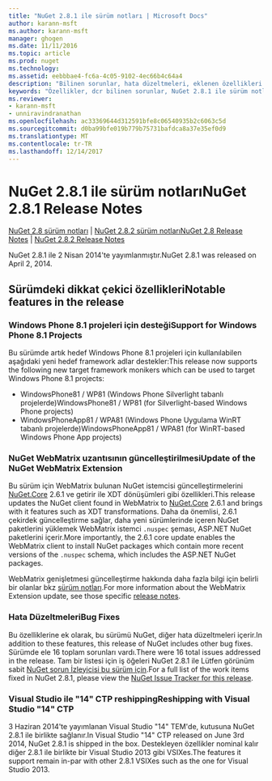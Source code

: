```yaml
---
title: "NuGet 2.8.1 ile sürüm notları | Microsoft Docs"
author: karann-msft
ms.author: karann-msft
manager: ghogen
ms.date: 11/11/2016
ms.topic: article
ms.prod: nuget
ms.technology: 
ms.assetid: eebbbae4-fc6a-4c05-9102-4ec66b4c64a4
description: "Bilinen sorunlar, hata düzeltmeleri, eklenen özellikleri ve dcr NuGet 2.8.1 ile dahil etmek için sürüm notları."
keywords: "Özellikler, dcr bilinen sorunlar, NuGet 2.8.1 ile sürüm notları, hata düzeltmeleri eklendi"
ms.reviewer:
- karann-msft
- unniravindranathan
ms.openlocfilehash: ac33369644d312591bfe8c06540935b2c6063c5d
ms.sourcegitcommit: d0ba99bfe019b779b75731bafdca8a37e35ef0d9
ms.translationtype: MT
ms.contentlocale: tr-TR
ms.lasthandoff: 12/14/2017
---
```

# <a name="nuget-281-release-notes"></a><span data-ttu-id="52a29-104">NuGet 2.8.1 ile sürüm notları</span><span class="sxs-lookup"><span data-stu-id="52a29-104">NuGet 2.8.1 Release Notes</span></span>

<span data-ttu-id="52a29-105">[NuGet 2.8 sürüm notları](../release-notes/nuget-2.8.md) | [NuGet 2.8.2 sürüm notları](../release-notes/nuget-2.8.2.md)</span><span class="sxs-lookup"><span data-stu-id="52a29-105">[NuGet 2.8 Release Notes](../release-notes/nuget-2.8.md) | [NuGet 2.8.2 Release Notes](../release-notes/nuget-2.8.2.md)</span></span>

<span data-ttu-id="52a29-106">NuGet 2.8.1 ile 2 Nisan 2014'te yayımlanmıştır.</span><span class="sxs-lookup"><span data-stu-id="52a29-106">NuGet 2.8.1 was released on April 2, 2014.</span></span>

## <a name="notable-features-in-the-release"></a><span data-ttu-id="52a29-107">Sürümdeki dikkat çekici özellikleri</span><span class="sxs-lookup"><span data-stu-id="52a29-107">Notable features in the release</span></span>

### <a name="support-for-windows-phone-81-projects"></a><span data-ttu-id="52a29-108">Windows Phone 8.1 projeleri için desteği</span><span class="sxs-lookup"><span data-stu-id="52a29-108">Support for Windows Phone 8.1 Projects</span></span>
<span data-ttu-id="52a29-109">Bu sürümde artık hedef Windows Phone 8.1 projeleri için kullanılabilen aşağıdaki yeni hedef framework adlar destekler:</span><span class="sxs-lookup"><span data-stu-id="52a29-109">This release now supports the following new target framework monikers which can be used to target Windows Phone 8.1 projects:</span></span>

* <span data-ttu-id="52a29-110">WindowsPhone81 / WP81 (Windows Phone Silverlight tabanlı projelerde)</span><span class="sxs-lookup"><span data-stu-id="52a29-110">WindowsPhone81 / WP81 (for Silverlight-based Windows Phone projects)</span></span>
* <span data-ttu-id="52a29-111">WindowsPhoneApp81 / WPA81 (Windows Phone Uygulama WinRT tabanlı projelerde)</span><span class="sxs-lookup"><span data-stu-id="52a29-111">WindowsPhoneApp81 / WPA81 (for WinRT-based Windows Phone App projects)</span></span>

### <a name="update-of-the-nuget-webmatrix-extension"></a><span data-ttu-id="52a29-112">NuGet WebMatrix uzantısının güncelleştirilmesi</span><span class="sxs-lookup"><span data-stu-id="52a29-112">Update of the NuGet WebMatrix Extension</span></span>
<span data-ttu-id="52a29-113">Bu sürüm için WebMatrix bulunan NuGet istemcisi güncelleştirmelerini [NuGet.Core](https://www.nuget.org/packages/Nuget.Core/2.6.1) 2.6.1 ve getirir ile XDT dönüşümleri gibi özellikleri.</span><span class="sxs-lookup"><span data-stu-id="52a29-113">This release updates the NuGet client found in WebMatrix to [NuGet.Core](https://www.nuget.org/packages/Nuget.Core/2.6.1) 2.6.1 and brings with it features such as XDT transformations.</span></span> <span data-ttu-id="52a29-114">Daha da önemlisi, 2.6.1 çekirdek güncelleştirme sağlar, daha yeni sürümlerinde içeren NuGet paketlerini yüklemek WebMatrix istemci `.nuspec` şeması, ASP.NET NuGet paketlerini içerir.</span><span class="sxs-lookup"><span data-stu-id="52a29-114">More importantly, the 2.6.1 core update enables the WebMatrix client to install NuGet packages which contain more recent versions of the `.nuspec` schema, which includes the ASP.NET NuGet packages.</span></span>

<span data-ttu-id="52a29-115">WebMatrix genişletmesi güncelleştirme hakkında daha fazla bilgi için belirli bir olanlar bkz [sürüm notları](../release-notes/nuget-2.6.1-for-WebMatrix.md).</span><span class="sxs-lookup"><span data-stu-id="52a29-115">For more information about the WebMatrix Extension update, see those specific [release notes](../release-notes/nuget-2.6.1-for-WebMatrix.md).</span></span>

### <a name="bug-fixes"></a><span data-ttu-id="52a29-116">Hata Düzeltmeleri</span><span class="sxs-lookup"><span data-stu-id="52a29-116">Bug Fixes</span></span>
<span data-ttu-id="52a29-117">Bu özelliklerine ek olarak, bu sürümü NuGet, diğer hata düzeltmeleri içerir.</span><span class="sxs-lookup"><span data-stu-id="52a29-117">In addition to these features, this release of NuGet includes other bug fixes.</span></span> <span data-ttu-id="52a29-118">Sürümde ele 16 toplam sorunları vardı.</span><span class="sxs-lookup"><span data-stu-id="52a29-118">There were 16 total issues addressed in the release.</span></span> <span data-ttu-id="52a29-119">Tam bir listesi için iş öğeleri NuGet 2.8.1 ile Lütfen görünüm sabit [NuGet sorun İzleyicisi bu sürüm için](https://nuget.codeplex.com/workitem/list/advanced?keyword=&status=All&type=All&priority=All&release=NuGet%202.8.1&assignedTo=All&component=All&sortField=LastUpdatedDate&sortDirection=Descending&page=0&reasonClosed=All).</span><span class="sxs-lookup"><span data-stu-id="52a29-119">For a full list of the work items fixed in NuGet 2.8.1, please view the [NuGet Issue Tracker for this release](https://nuget.codeplex.com/workitem/list/advanced?keyword=&status=All&type=All&priority=All&release=NuGet%202.8.1&assignedTo=All&component=All&sortField=LastUpdatedDate&sortDirection=Descending&page=0&reasonClosed=All).</span></span>

### <a name="reshipping-with-visual-studio-14-ctp"></a><span data-ttu-id="52a29-120">Visual Studio ile "14" CTP reshipping</span><span class="sxs-lookup"><span data-stu-id="52a29-120">Reshipping with Visual Studio "14" CTP</span></span>
<span data-ttu-id="52a29-121">3 Haziran 2014'te yayımlanan Visual Studio "14" TEM'de, kutusuna NuGet 2.8.1 ile birlikte sağlanır.</span><span class="sxs-lookup"><span data-stu-id="52a29-121">In Visual Studio "14" CTP released on June 3rd 2014, NuGet 2.8.1 is shipped in the box.</span></span> <span data-ttu-id="52a29-122">Destekleyen özellikler nominal kalır diğer 2.8.1 ile birlikte bir Visual Studio 2013 gibi VSIXes.</span><span class="sxs-lookup"><span data-stu-id="52a29-122">The features it support remain in-par with other 2.8.1 VSIXes such as the one for Visual Studio 2013.</span></span>
